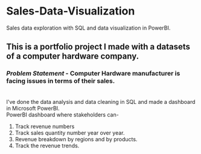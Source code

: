 # Sales-Data-Visualization
Sales data exploration with SQL and data visualization in PowerBI.
## This is a portfolio project I made with a datasets of a computer hardware company. <br />
### *Problem Statement* - Computer Hardware manufacturer is facing issues in terms of their sales. <br/> <br/>

I've done the data analysis and data cleaning in SQL and made a dashboard in Microsoft PowerBI. <br/>
PowerBI dashboard where stakeholders can- <br/>
1. Track revenue numbers <br/>
2. Track sales quantity number year over year. <br/>
3. Revenue breakdown by regions and by products. <br/>
4. Track the revenue trends. <br/>
